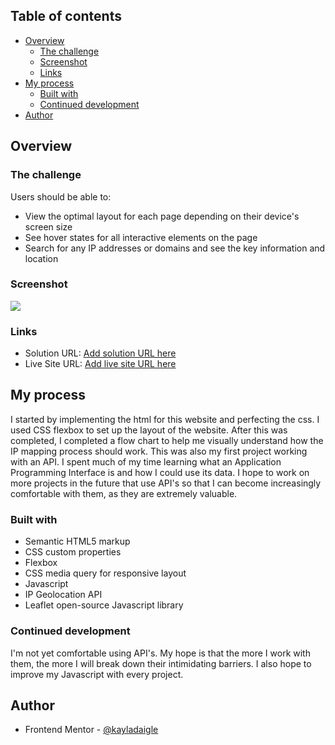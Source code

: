 
## Table of contents

- [Overview](#overview)
  - [The challenge](#the-challenge)
  - [Screenshot](#screenshot)
  - [Links](#links)
- [My process](#my-process)
  - [Built with](#built-with)
  - [Continued development](#continued-development)
- [Author](#author)

## Overview

### The challenge

Users should be able to:

- View the optimal layout for each page depending on their device's screen size
- See hover states for all interactive elements on the page
- Search for any IP addresses or domains and see the key information and location

### Screenshot

![](images/finalScreenshot.jpg)


### Links

- Solution URL: [Add solution URL here](https://your-solution-url.com)
- Live Site URL: [Add live site URL here](https://your-live-site-url.com)

## My process

I started by implementing the html for this website and perfecting the css. I used CSS flexbox to set up the layout of the website. After this was completed, I completed a flow chart to help me visually understand how the IP mapping process should work. This was also my first project working with an API. I spent much of my time learning what an Application Programming Interface is and how I could use its data. I hope to work on more projects in the future that use API's so that I can become increasingly comfortable with them, as they are extremely valuable.

### Built with

- Semantic HTML5 markup
- CSS custom properties
- Flexbox
- CSS media query for responsive layout
- Javascript
- IP Geolocation API
- Leaflet open-source Javascript library



### Continued development

I'm not yet comfortable using API's. My hope is that the more I work with them, the more I will break down their intimidating barriers. I also hope to improve my Javascript with every project.


## Author

- Frontend Mentor - [@kayladaigle](https://www.frontendmentor.io/profile/kayladaigle)
